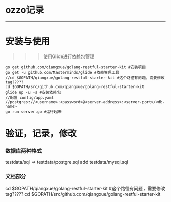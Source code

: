 # ozzo记录
-------------------------------------
# 安装与使用
>>> 使用Glide进行依赖包管理
```
go get github.com/qiangxue/golang-restful-starter-kit #安装项目
go get -u github.com/Masterminds/glide #依赖管理工具
//cd $GOPATH/qiangxue/golang-restful-starter-kit #这个路径有问题，需要修改 tag?????
cd $GOPATH/src/github.com/qiangxue/golang-restful-starter-kit
glide up -u -s #安装依赖包
//配置 config/app.yaml
//postgres://<username>:<password>@<server-address>:<server-port>/<db-name>
go run server.go #运行起来
```

# 验证，记录，修改
### 数据库两种格式
testdata/sql => testdata/postgre.sql
add testdata/mysql.sql
### 文档部分
cd $GOPATH/qiangxue/golang-restful-starter-kit #这个路径有问题，需要修改 tag?????
cd $GOPATH/src/github.com/qiangxue/golang-restful-starter-kit

